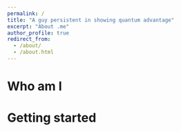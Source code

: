 ```yaml
---
permalink: /
title: "A guy persistent in showing quantum advantage"
excerpt: "About .me"
author_profile: true
redirect_from: 
  - /about/
  - /about.html
---
```




Who am I
======





Getting started
======
